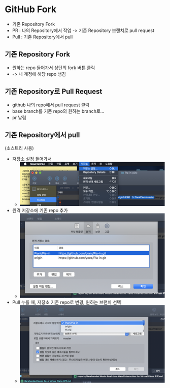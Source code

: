 # GitHub Fork

- 기존 Repository Fork
- PR : 나의 Repository에서 작업 -> 기존 Repository 브랜치로 pull request
- Pull : 기존 Repository에서 pull 



## 기존 Repository Fork

- 원하는 repo 들어가서 상단의 fork 버튼 클릭
- -> 내 계정에 해당 repo 생김



## 기존 Repository로 Pull Request

- github 나의 repo에서 pull request 클릭
- base branch를 기존 repo의 원하는 branch로…
- pr 날림



## 기존 Repository에서 pull

(소스트리 사용)

- 저장소 설정 들어가서
  - ![스크린샷 2019-03-27 오후 5.15.06](./assets/fork1.png)
- 원격 저장소에 기존 repo 추가
  - ![스크린샷 2019-03-27 오후 5.15.17](./assets/fork2.png)
- Pull 누를 때, 저장소 기존 repo로 변경, 원하는 브랜치 선택
  - ![스크린샷 2019-03-27 오후 5.15.35](./assets/fork3.png)